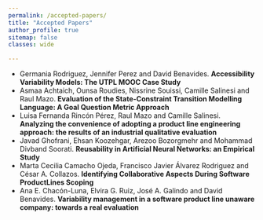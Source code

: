 ```yaml
---
permalink: /accepted-papers/
title: "Accepted Papers"
author_profile: true
sitemap: false
classes: wide

---
```


  - Germania Rodriguez, Jennifer Perez and David Benavides. **Accessibility Variability Models: The UTPL MOOC Case Study**
  - Asmaa Achtaich, Ounsa Roudies, Nissrine Souissi, Camille Salinesi and Raul Mazo. **Evaluation of the State-Constraint Transition Modelling Language: A Goal Question Metric Approach**
  - Luisa Fernanda Rincón Pérez, Raul Mazo and Camille Salinesi. **Analyzing the convenience of adopting a product line engineering approach: the results of an industrial qualitative evaluation**
  - Javad Ghofrani, Ehsan Koozehgar, Arezoo Bozorgmehr and Mohammad Divband Soorati. **Reusability in Artificial Neural Networks: an Empirical Study**	
  - Marta Cecilia Camacho Ojeda, Francisco Javier Álvarez Rodriguez and César A. Collazos. **Identifying Collaborative Aspects During Software ProductLines Scoping**
  - Ana E. Chacón-Luna, Elvira G. Ruiz, José A. Galindo and David Benavides. **Variability management in a software product line unaware company: towards a real evaluation**


